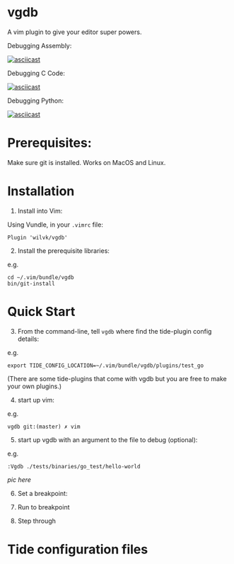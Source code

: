 # vgdb

A vim plugin to give your editor super powers.

Debugging Assembly:

[![asciicast](https://asciinema.org/a/eOXrRp8ki4Ptz7w9H8Nc73J7k.svg)](https://asciinema.org/a/eOXrRp8ki4Ptz7w9H8Nc73J7k?t=1)

Debugging C Code:

[![asciicast](https://asciinema.org/a/omi3IhCBsGdNYomd0GGRYnvJP.svg)](https://asciinema.org/a/omi3IhCBsGdNYomd0GGRYnvJP?t=1)

Debugging Python:

[![asciicast](https://asciinema.org/a/CRSzscrwJtLYDhn9J7A0yW4Ib.svg)](https://asciinema.org/a/CRSzscrwJtLYDhn9J7A0yW4Ib?t=1)

# Prerequisites:

Make sure git is installed. Works on MacOS and Linux.

# Installation

1. Install into Vim:

Using Vundle, in your `.vimrc` file:

    Plugin 'wilvk/vgdb'

2. Install the prerequisite libraries:

e.g.

    cd ~/.vim/bundle/vgdb
    bin/git-install

# Quick Start

3. From the command-line, tell `vgdb` where find the tide-plugin config details:

e.g.

    export TIDE_CONFIG_LOCATION=~/.vim/bundle/vgdb/plugins/test_go

(There are some tide-plugins that come with vgdb but you are free to make your own plugins.)

4. start up vim:

e.g.

    vgdb git:(master) ✗ vim

5. start up vgdb with an argument to the file to debug (optional):

e.g.

    :Vgdb ./tests/binaries/go_test/hello-world

 _pic here_

6. Set a breakpoint:

7. Run to breakpoint

8. Step through

# Tide configuration files




